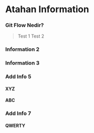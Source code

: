 # Atahan Information

### Git Flow Nedir?
> Test 1
> Test 2

### Information 2

### Information 3

### Add Info 5

#### XYZ

#### ABC

### Add Info 7

#### QWERTY